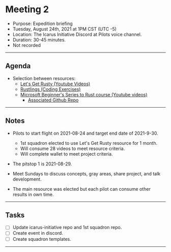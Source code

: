 # Meeting 2

- Purpose: Expedition briefing
- Tuesday, August 24th, 2021 at 1PM CST (UTC -5)
- Location: The Icarus Initiative Discord at Pilots voice channel.
- Duration: 30-45 minutes.
- Not recorded

---

## Agenda

- Selection between resources:
  - [Let's Get Rusty (Youtube Videos)](https://www.youtube.com/playlist?list=PLai5B987bZ9CoVR-QEIN9foz4QCJ0H2Y8)
  - [Rustlings (Coding Exercises)](https://github.com/rust-lang/rustlings/)
  - [Microsoft Beginner's Series to Rust course (Youtube videos)](https://www.youtube.com/playlist?list=PLlrxD0HtieHjbTjrchBwOVks_sr8EVW1x)
    - [Associated Github Repo](https://github.com/microsoft/beginners-series-rust)

---

## Notes

- Pilots to start flight on 2021-08-24 and target end date of 2021-9-30.

  - 1st squadron elected to use Let's Get Rusty resource for 1 month.
  - Will consume 28 videos to meet resource criteria.
  - Will complete wallet to meet project criteria.

- The pitstop 1 is 2021-08-29.
- Meet Sundays to discuss concepts, gray areas, share project, and talk development.

- The main resource was elected but each pilot can consume other results in own time.

---

## Tasks

- [ ] Update icarus-initiative repo and 1st squadron repo.
- [ ] Create event in discord.
- [ ] Create squadron templates.

---
